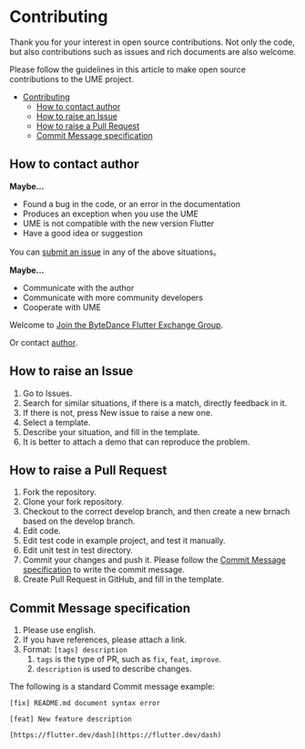 # Contributing

Thank you for your interest in open source contributions.
Not only the code, but also contributions such as issues and rich documents are also welcome.

Please follow the guidelines in this article to make open source contributions to the UME project.

- [Contributing](#contributing)
    - [How to contact author](#how-to-contact-author)
    - [How to raise an Issue](#how-to-raise-an-issue)
    - [How to raise a Pull Request](#how-to-raise-a-pull-request)
    - [Commit Message specification](#commit-message-specification)

## How to contact author

**Maybe...**

- Found a bug in the code, or an error in the documentation
- Produces an exception when you use the UME
- UME is not compatible with the new version Flutter
- Have a good idea or suggestion

You can [submit an issue](#how-to-raise-an-issue) in any of the above situations。

**Maybe...**

- Communicate with the author
- Communicate with more community developers
- Cooperate with UME

Welcome to [Join the ByteDance Flutter Exchange Group](https://applink.feishu.cn/client/chat/chatter/add_by_link?link_token=b07u55bb-68f0-4a4b-871d-687637766a68).

Or contact [author](mailto:dongjiajian@bytedance.com).

## How to raise an Issue

1. Go to Issues.
2. Search for similar situations, if there is a match, directly feedback in it.
3. If there is not, press New issue to raise a new one.
4. Select a template.
5. Describe your situation, and fill in the template.
6. It is better to attach a demo that can reproduce the problem.

## How to raise a Pull Request

1. Fork the repository.
2. Clone your fork repository.
3. Checkout to the correct develop branch, and then create a new brnach based on the develop branch.
4. Edit code.
5. Edit test code in example project, and test it manually.
6. Edit unit test in test directory.
7. Commit your changes and push it. Please follow the [Commit Message specification](#commit-message-specification) to write the commit message.
8. Create Pull Request in GitHub, and fill in the template.

## Commit Message specification

1. Please use english.
2. If you have references, please attach a link.
3. Format: `[tags] description`
    1. `tags` is the type of PR, such as `fix`, `feat`, `improve`.
    2. `description` is used to describe changes.

The following is a standard Commit message example:

``` plaintext
[fix] README.md document syntax error
```

``` plaintext
[feat] New feature description

[https://flutter.dev/dash](https://flutter.dev/dash)
```